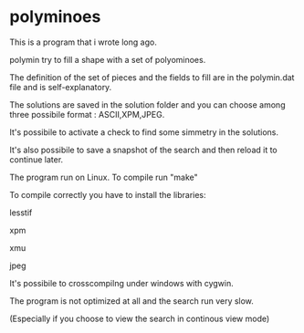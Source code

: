 # polyminoes

This is a program that i wrote long ago.

polymin try to fill a shape with a set of polyominoes.

The definition of the set of pieces and the fields to fill are in the polymin.dat file and is self-explanatory.

The solutions are saved in the solution folder and you can choose among three possibile format : ASCII,XPM,JPEG.

It's possibile to activate a check to find some simmetry in the solutions.

It's also possibile to save a snapshot of the search and then reload it to continue later.

The program run on Linux. To compile run "make"

To compile correctly you have to install the libraries:


lesstif

xpm

xmu

jpeg


It's possibile to crosscompilng under windows with cygwin.

The program is not optimized at all and the search run very slow.

(Especially if you choose to view the search in continous view mode)
